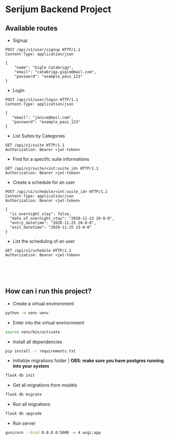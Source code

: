 # Serijum Backend Project

## Available routes
- Signup
```http
POST /api/v1/user/signup HTTP/1.1
Content-Type: application/json

{
    "name": "Gigle Catabriga",
    "email": "catabriga.gigle@mail.com",
    "password": "example_pass_123"
}
```

 - Login
 ```http
POST /api/v1/user/login HTTP/1.1
Content-Type: application/json

{
    "email": "janice@mail.com",
    "password": "example_pass_123"
}
 ```

 - List Suites by Categories 
```http
GET /api/v1/suite HTTP/1.1
Authorization: Bearer <jwt-token>
```

 - Find for a specific suite informations
```http
GET /api/v1/suite/<int:suite_id> HTTP/1.1
Authorization: Bearer <jwt-token>
```

 - Create a schedule for an user
```http
POST /api/v1/schedule/<int:suite_id> HTTP/1.1
Content-Type: application/json
Authorization: Bearer <jwt-token>

{
  "is_overnight_stay": false,
  "date_of_overnight_stay": "2020-11-23 20-0-0",
  "entry_datetime": "2020-11-25 20-0-0",
  "exit_datetime": "2020-11-25 23-0-0"
}
```

 - List the scheduling of an user
```http
GET /api/v1/schedule HTTP/1.1
Authorization: Bearer <jwt-token>
```

<br>
<br>
<br>

## How can i run this project?

 - Create a virtual envirornment
```zsh
python -m venv venv
```

 - Enter into the virtual envirornment

```zsh
source venv/bin/activate
```

 - Install all dependencies
```zsh
pip install -r requirements.txt
```

 - Initialize migrations folder | 
__OBS: make sure you have postgres running into your system__

```zsh
flask db init
```

 - Get all migrations from models
```zsh
flask db migrate
```

 - Run all migrations
```zsh
flask db upgrade
```
 - Run server
```zsh
gunicorn --bind 0.0.0.0:5000 -w 4 wsgi:app
```
